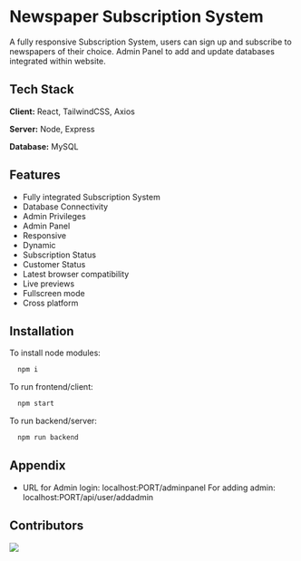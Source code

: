 
# Newspaper Subscription System

A fully responsive Subscription System, users can sign up and subscribe to newspapers of their choice. Admin Panel to add and update databases integrated within website. 


## Tech Stack

**Client:** React, TailwindCSS, Axios

**Server:** Node, Express

**Database:** MySQL

## Features

- Fully integrated Subscription System
- Database Connectivity
- Admin Privileges
- Admin Panel
- Responsive
- Dynamic
- Subscription Status
- Customer Status
- Latest browser compatibility
- Live previews
- Fullscreen mode
- Cross platform




## Installation

To install node modules:

```bash
  npm i
```

To run frontend/client:

```bash
  npm start
```

To run backend/server:

```bash
  npm run backend
```
    
## Appendix

- URL for Admin login: localhost:PORT/adminpanel
For adding admin: localhost:PORT/api/user/addadmin

## Contributors

<a href="https://github.com/SohamSkylar/newspaper-subscription-system/graphs/contributors">
  <img src="https://contrib.rocks/image?repo=SohamSkylar/newspaper-subscription-system" />
</a>